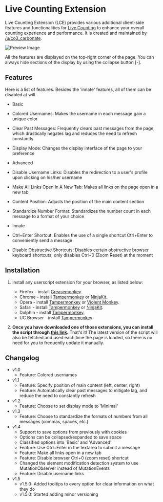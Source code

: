 # Live Counting Extension

Live Counting Extension (LCE) provides various additional client-side features and functionalities for [Live Counting](https://www.reddit.com/live/ta535s1hq2je) to enhance your overall counting experience and performance. It is created and maintained by [/u/co3_carbonate](https://www.reddit.com/user/co3_carbonate/).

![Preview Image](https://co3carbonate.github.io/live-counting-extension/preview.png?v=2 "Preview Image")

All the features are displayed on the top-right corner of the page. You can always hide sections of the display by using the collapse button [-]. 

## Features

Here is a list of features. Besides the 'innate' features, all of them can be disabled at will.

- Basic
 - Colored Usernames: Makes the username in each message gain a unique color
 - Clear Past Messages: Frequently clears past messages from the page, which drastically negates lag and reduces the need to refresh constantly
 - Display Mode: Changes the display interface of the page to your preference

- Advanced 
 - Disable Username Links: Disables the redirection to a user's profile upon clicking on his/her username
 - Make All Links Open In A New Tab: Makes all links on the page open in a new tab
 - Content Position: Adjusts the position of the main content section
 - Standardize Number Format: Standardizes the number count in each message to a format of your choice
 
- Innate
 - Ctrl+Enter Shortcut: Enables the use of a single shortcut Ctrl+Enter to conveniently send a message
 - Disable Obstructive Shortcuts: Disables certain obstructive browser keyboard shortcuts; only disables Ctrl+0 (Zoom Reset) at the moment

## Installation

1. Install any userscript extension for your browser, as listed below:

	* Firefox - install [Greasemonkey](https://addons.mozilla.org/en-US/firefox/addon/greasemonkey/).
	* Chrome - install [Tampermonkey](https://tampermonkey.net/?ext=dhdg&browser=chrome) or [NinjaKit](https://chrome.google.com/webstore/detail/gpbepnljaakggeobkclonlkhbdgccfek).
	* Opera - install [Tampermonkey](https://tampermonkey.net/?ext=dhdg&browser=opera) or [Violent Monkey](https://addons.opera.com/en/extensions/details/violent-monkey/).
	* Safari - install [Tampermonkey](https://tampermonkey.net/?ext=dhdg&browser=safari) or [NinjaKit](http://ss-o.net/safari/extension/NinjaKit.safariextz).
	* Dolphin - install [Tampermonkey](https://tampermonkey.net/?ext=dhdg&browser=dolphin).
	* UC Browser - install [Tampermonkey](https://tampermonkey.net/?ext=dhdg&browser=ucweb).

2. **Once you have downloaded one of those extensions, you can install the script through [this link](https://gist.github.com/co3carbonate/cbf781758d12717721dc125a80a5c785/raw/bd3a0f9926dc17a2bb3e33fc8084dae43d1cb15b/client.user.js).** That's it! The latest version of the script will also be fetched and used each time the page is loaded, so there is no need for you to frequently update it manually.

## Changelog

- v1.0
  - Feature: Colored usernames
- v1.1
  - Feature: Specify position of main content (left, center, right)
  - Feature: Automatically clear past messages to mitigate lag, and reduce the need to constantly refresh
- v1.2
  - Feature: Choose to set display mode to 'Minimal'
- v1.3
  - Feature: Choose to standardize the formats of numbers from all messages (commas, spaces, etc.)
- v1.4
  - Support to save options from previously with cookies
  - Options can be collapsed/expanded to save space
  - Classified options into 'Basic' and 'Advanced'
  - Feature: Use Ctrl+Enter in the textarea to submit a message
  - Feature: Make all links open in a new tab
  - Feature: Disable browser Ctrl+0 (zoom reset) shortcut
  - Changed the element modification detection system to use MutationObserver instead of MutationEvents
  - Feature: Disable username links
- v1.5
  - v1.5.0: Added tooltips to every option for clear information on what they do
  - v1.5.0: Started adding minor versioning
